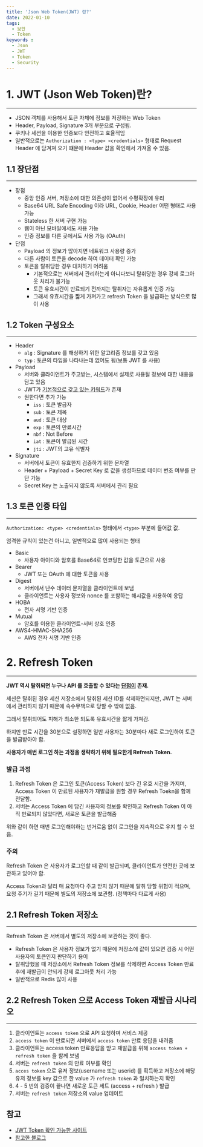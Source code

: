 ```yaml
---
title: 'Json Web Token(JWT) 란?'
date: 2022-01-10
tags:
  - 보안
  - Token
keywords :
  - Json
  - JWT
  - Token
  - Security
---
```

# 1. JWT (Json Web Token)란?

---

- JSON 객체를 사용해서 토큰 자체에 정보를 저장하는 Web Token
- Header, Payload, Signature 3개 부분으로 구성됨.
- 쿠키나 세션을 이용한 인증보다 안전하고 효율적임
- 일반적으로는 `Authorization : <type> <credentials>` 형태로 Request Header 에 담겨져 오기 떄문에 Header 값을 확인해서 가져올 수 있음.

## 1.1 장단점

---

- 장점
    - 중앙 인증 서버, 저장소에 대한 의존성이 없어서 수평확장에 유리
    - Base64 URL Safe Encoding 이라 URL, Cookie, Header 어떤 형태로 사용가능
    - Stateless 한 서버 구현 가능
    - 웹이 아닌 모바일에서도 사용 가능
    - 인증 정보를 다른 곳에서도 사용 가능 (OAuth)
- 단점
    - Payload 의 정보가 많아지면 네트워크 사용량 증가
    - 다른 사람이 토큰을 decode 하여 데이터 확인 가능
    - 토큰을 탈취당한 경우 대처하기 어려움
        - 기본적으로는 서버에서 관리하는게 아니다보니 탈취당한 경우 강제 로그아웃 처리가 불가능
        - 토큰 유효시간이 만료되기 전까지는 탈취자는 자유롭게 인증 가능
        - 그래서 유효시간을 짧게 가져가고 refresh Token 을 발급하는 방식으로 많이 사용

## 1.2 Token 구성요소

---

- Header
    - `alg` : Signature 를 해싱하기 위한 알고리즘 정보를 갖고 있음
    - `typ` : 토큰의 타입을 나타내는데 없어도 됨(보통 JWT 를 사용)
- Payload
    - 서버와 클라이언트가 주고받는, 시스템에서 실제로 사용될 정보에 대한 내용을 담고 있음
    - JWT가 [기본적으로 갖고 있는 키워드](https://datatracker.ietf.org/doc/html/rfc7519#section-4.1)가 존재
    - 원한다면 추가 가능
        - `iss` : 토큰 발급자
        - `sub` : 토큰 제목
        - `aud` : 토큰 대상
        - `exp` : 토큰의 만료시간
        - `nbf` : Not Before
        - `iat` : 토큰이 발급된 시간
        - `jti` : JWT의 고유 식별자
- Signature
    - 서버에서 토큰이 유효한지 검증하기 위한 문자열
    - Header + Payload + Secret Key 로 값을 생성하므로 데이터 변조 여부를 판단 가능
    - Secret Key 는 노출되지 않도록 서버에서 관리 필요

## 1.3 토큰 인증 타입

---

`Authorization: <type> <credentials>` 형태에서 `<type>` 부분에 들어값 값.

엄격한 규칙이 있는건 아니고, 일반적으로 많이 사용되는 형태

- Basic
    - 사용자 아이디와 암호를 Base64로 인코딩한 값을 토큰으로 사용
- Bearer
    - JWT 또는 OAuth 에 대한 토큰을 사용
- Digest
    - 서버에서 난수 데이터 문자열을 클라이언트에 보냄
    - 클라이언트는 사용자 정보와 nonce 를 포함하는 해시값을 사용하여 응답
- HOBA
    - 전자 서명 기반 인증
- Mutual
    - 암호를 이용한 클라이언트-서버 상호 인증
- AWS4-HMAC-SHA256
    - AWS 전자 서명 기반 인증

# 2. Refresh Token

---

**JWT 역시 탈취되면 누구나 API 를 호출할 수 있다는 [단점이](https://www.notion.so/JWT-6b901ef070744b6bb65fff7f5343fd35) 존재.**

세션은 탈취된 경우 세션 저장소에서 탈취된 세션 ID를 삭제하면되지만, JWT 는 서버에서 관리하지 않기 때문에 속수무책으로 당할 수 밖에 없음.

그래서 탈취되어도 피해가 최소한 되도록 유효시간을 짧게 가져감.

하지만 만료 시간을 30분으로 설정하면 일반 사용자는 30분마다 새로 로그인하여 토큰을 발급받아야 함.

**사용자가 매번 로그인 하는 과정을 생략하기 위해 필요한게 Refresh Token.**

### 발급 과정

1. Refresh Token 은 로그인 토큰(Access Token) 보다 긴 유효 시간을 가지며, Access Token 이 만료된 사용자가 재발급을 원할 경우 Refresh Toekn을 함께 전달함.
2. 서버는 Access Token 에 담긴 사용자의 정보를 확인하고 Refresh Token 이 아직 만료되지 않았다면, 새로운 토큰을 발급해줌

위와 같이 하면 매번 로그인해야하는 번거로움 없이 로그인을 지속적으로 유지 할 수 있음.

### 주의

Refresh Token 은 사용자가 로그인할 때 같이 발급되며, 클라이언트가 안전한 곳에 보관하고 있어야 함.

Access Token과 달리 매 요청마다 주고 받지 않기 때문에 탈취 당할 위험이 적으며, 요청 주기가 길기 때문에 별도의 저장소에 보관함. (정책마다 다르게 사용)

## 2.1 Refresh Token 저장소

---

Refresh Token 은 서버에서 별도의 저장소에 보관하는 것이 좋다.

- Refresh Token 은 사용자 정보가 없기 때문에 저장소에 값이 있으면 검증 시 어떤 사용자의 토큰인지 판단하기 용이
- 탈취당했을 때 저장소에서 Refresh Token 정보를 삭제하면 Access Token 만료 후에 재발급이 안되게 강제 로그아웃 처리 가능
- 일반적으로 Redis 많이 사용

## 2.2 Refresh Token 으로 Access Token 재발급 시나리오

---

1. 클라이언트는 `access token` 으로 API 요청하며 서비스 제공
2. `access token` 이 만료되면 서버에서 `access token` 만료 응답을 내려줌
3. 클라이언트는 access token 만료응답을 받고 재발급을 위해 `access token + refresh token` 을 함께 보냄
4. 서버는 `refresh token` 의 만료 여부를 확인
5. `acces token` 으로 유저 정보(username 또는 userid) 를 획득하고 저장소에 해당 유저 정보를 key 값으로 한 value 가 `refresh token` 과 일치하는지 확인
6.  4 - 5 번의 검증이 끝나면 새로운 토큰 세트 (access + refresh ) 발급
7. 서버는 `refresh token` 저장소의 value 업데이트

## 참고

- [JWT Token 확인 가능한 사이트](https://jwt.io)
- [참고한 블로그](https://bcp0109.tistory.com/321)